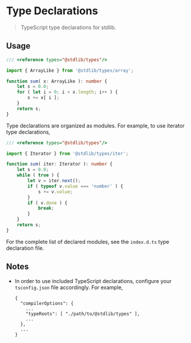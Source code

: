 <!--

@license Apache-2.0

Copyright (c) 2019 The Stdlib Authors.

Licensed under the Apache License, Version 2.0 (the "License");
you may not use this file except in compliance with the License.
You may obtain a copy of the License at

   http://www.apache.org/licenses/LICENSE-2.0

Unless required by applicable law or agreed to in writing, software
distributed under the License is distributed on an "AS IS" BASIS,
WITHOUT WARRANTIES OR CONDITIONS OF ANY KIND, either express or implied.
See the License for the specific language governing permissions and
limitations under the License.

-->

# Type Declarations

> TypeScript type declarations for stdlib.

<!-- Section to include introductory text. Make sure to keep an empty line after the intro `section` element and another before the `/section` close. -->

<section class="intro">

</section>

<!-- /.intro -->

<!-- Package usage documentation. -->

<section class="usage">

## Usage

```typescript
/// <reference types="@stdlib/types"/>

import { ArrayLike } from '@stdlib/types/array';

function sum( x: ArrayLike ): number {
    let s = 0.0;
    for ( let i = 0; i < x.length; i++ ) {
        s += x[ i ];
    }
    return s;
}
```

Type declarations are organized as modules. For example, to use iterator type declarations,

```typescript
/// <reference types="@stdlib/types"/>

import { Iterator } from '@stdlib/types/iter';

function sum( iter: Iterator ): number {
    let s = 0.0;
    while ( true ) {
        let v = iter.next();
        if ( typeof v.value === 'number' ) {
            s += v.value;
        }
        if ( v.done ) {
            break;
        }
    }
    return s;
}
```

For the complete list of declared modules, see the `index.d.ts` type declaration file.

</section>

<!-- /.usage -->

<!-- Package usage notes. Make sure to keep an empty line after the `section` element and another before the `/section` close. -->

<section class="notes">

## Notes

-   In order to use included TypeScript declarations, configure your `tsconfig.json` file accordingly. For example,

    ```text
    {
      "compilerOptions": {
        ...
        "typeRoots": [ "./path/to/@stdlib/types" ],
        ...
      },
      ...
    }
    ```

</section>

<!-- /.notes -->

<!-- Package usage examples. -->

<section class="examples">

</section>

<!-- /.examples -->

<!-- Section to include cited references. If references are included, add a horizontal rule *before* the section. Make sure to keep an empty line after the `section` element and another before the `/section` close. -->

<section class="references">

</section>

<!-- /.references -->

<!-- Section for related `stdlib` packages. Do not manually edit this section, as it is automatically populated. -->

<section class="related">

</section>

<!-- /.related -->

<!-- Section for all links. Make sure to keep an empty line after the `section` element and another before the `/section` close. -->

<section class="links">

</section>

<!-- /.links -->
